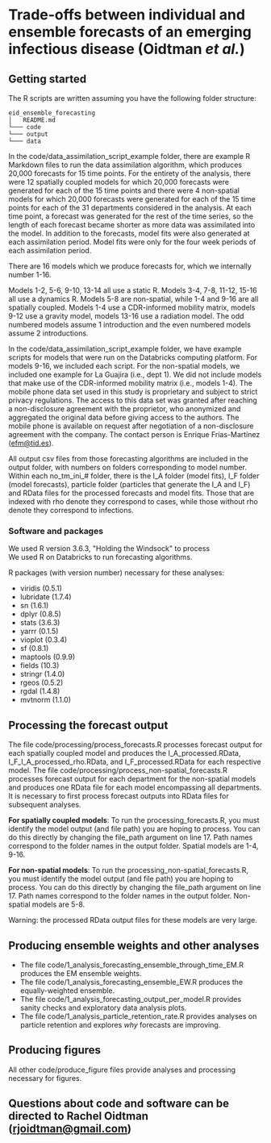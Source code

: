 # Trade-offs between individual and ensemble forecasts of an emerging infectious disease (Oidtman *et al.*)


## Getting started

The R scripts are written assuming you have the following folder structure:

```
eid_ensemble_forecasting
│   README.md
└─── code
└─── output
└─── data
```
In the code/data_assimilation_script_example folder, there are example R Markdown files to run the data assimilation algorithm, which produces 20,000 forecasts for 15 time points. For the entirety of the analysis, there were 12 spatially coupled models for which 20,000 forecasts were generated for each of the 15 time points and there were 4 non-spatial models for which 20,000 forecasts were generated for each of the 15 time points for each of the 31 departments considered in the analysis. At each time point, a forecast was generated for the rest of the time series, so the length of each forecast became shorter as more data was assimilated into the model. In addition to the forecasts, model fits were also generated at each assimilation period. Model fits were only for the four week periods of each assimilation period.


There are 16 models which we produce forecasts for, which we internally number 1-16. 


Models 1-2, 5-6, 9-10, 13-14 all use a static R.
Models 3-4, 7-8, 11-12, 15-16 all use a dynamics R.
Models 5-8 are non-spatial, while 1-4 and 9-16 are all spatially coupled.
Models 1-4 use a CDR-informed mobility matrix, models 9-12 use a gravity model, models 13-16 use a radiation model.
The odd numbered models assume 1 introduction and the even numbered models assume 2 introductions.


In the code/data_assimilation_script_example folder, we have example scripts for models that were run on the Databricks computing platform. For models 9-16, we included each script. For the non-spatial models, we included one example for La Guajira (i.e., dept 1). We did not include models that make use of the CDR-informed mobility matrix (i.e., models 1-4). The mobile phone data set used in this study is proprietary and subject to strict privacy regulations. The access to this data set was granted after reaching a non-disclosure agreement with the proprietor, who anonymized and aggregated the original data before giving access to the authors. The mobile phone is available on request after negotiation of a non-disclosure agreement with the company. The contact person is Enrique Frías-Martínez (efm@tid.es). 


All output csv files from those forecasting algorithms are included in the output folder, with numbers on folders corresponding to model number. Within each no_tm_ini_# folder, there is the I_A folder (model fits), I_F folder (model forecasts), particle folder (particles that generate the I_A and I_F) and RData files for the processed forecasts and model fits. Those that are indexed with rho denote they correspond to cases, while those without rho denote they correspond to infections. 

### Software and packages

We used R version 3.6.3, "Holding the Windsock" to process  
We used R on Databricks to run forecasting algorithms. 

R packages (with version number) necessary for these analyses:
* viridis (0.5.1)
* lubridate (1.7.4)
* sn (1.6.1)
* dplyr (0.8.5)
* stats (3.6.3)
* yarrr (0.1.5)
* vioplot (0.3.4)
* sf (0.8.1)
* maptools (0.9.9)
* fields (10.3)
* stringr (1.4.0)
* rgeos (0.5.2)
* rgdal (1.4.8)
* mvtnorm (1.1.0)

## Processing the forecast output
The file code/processing/process_forecasts.R processes forecast output for each spatially coupled model and produces the I_A_processed.RData, I_F_I_A_processed_rho.RData, and I_F_processed.RData for each respective model. The file code/processing/process_non-spatial_forecasts.R processes forecast output for each department for the non-spatial models and produces one RData file for each model encompassing all departments. It is necessary to first process forecast outputs into RData files for subsequent analyses. 

**For spatially coupled models**: To run the processing_forecasts.R, you must identify the model output (and file path) you are hoping to process. You can do this directly by changing the file_path argument on line 17. Path names correspond to the folder names in the output folder. Spatial models are 1-4, 9-16. 

**For non-spatial models**: To run the processing_non-spatial_forecasts.R, you must identify the model output (and file path) you are hoping to process. You can do this directly by changing the file_path argument on line 17. Path names correspond to the folder names in the output folder. Non-spatial models are 5-8. 

Warning: the processed RData output files for these models are very large. 

## Producing ensemble weights and other analyses
* The file code/1_analysis_forecasting_ensemble_through_time_EM.R produces the EM ensemble weights. 
* The file code/1_analysis_forecasting_ensemble_EW.R produces the equally-weighted ensemble. 
* The file code/1_analysis_forecasting_output_per_model.R provides sanity checks and exploratory data analysis plots. 
* The file code/1_analysis_particle_retention_rate.R provides analyses on particle retention and explores *why* forecasts are improving.

## Producing figures
All other code/produce_figure files provide analyses and processing necessary for figures. 



## Questions about code and software can be directed to Rachel Oidtman (rjoidtman@gmail.com)

